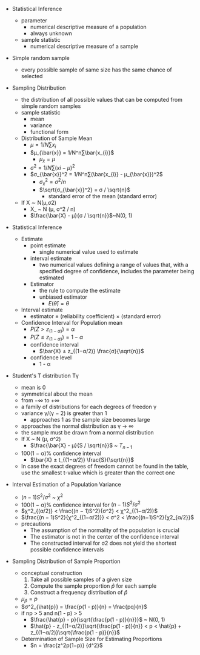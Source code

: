 - Statistical Inference
	- parameter
		- numerical descriptive measure of a population
		- always unknown
	- sample statistic
		- numerical descriptive measure of a sample

- Simple random sample
	- every possible sample of same size has the same chance of selected
- Sampling Distribution
	- the distribution of all possible values that can be computed from simple random samples
	- sample statistic
		- mean
		- variance
		- functional form
	- Distribution of Sample Mean
		- $µ = 1/N ∑ x_{i}$
		- $µ_{\bar{x}} = 1/N^n∑\bar{x_{i}}$
			- $µ_{\bar{x}} = µ$
		- $σ^2 = 1/N ∑ (xi−µ)^2$
		- $σ_{\bar{x}}^2 = 1/N^n∑(\bar{x_{i}} - μ_{\bar{x}})^2$
			- $σ_{\bar{x}}^2 = σ^2 / n$
			- $\sqrt{σ_{\bar{x}}^2} = σ / \sqrt{n}$
				- standard error of the mean (standard error)
	- If X ∼ N(µ,σ2)
		- X_ ~ N (μ, σ^2 / n)
		- $\frac{\bar{X} - μ}{σ / \sqrt{n}}$~N(0, 1)

- Statistical Inference
	- Estimate
		- point estimate
			- single numerical value used to estimate
		- interval estimate
			- two numerical values defining a range of values that, with a specified degree of confidence, includes the parameter being estimated
		- Estimator
			- the rule to compute the estimate
			- unbiased estimator
				- $E(\hat{θ}) = θ$
	- Interval estimate
		- estimator ± (reliability coefficient) × (standard error)
	- Confidence Interval for Population mean
		- $P(Z > z_{(1-α)}) = α$
		- $P(Z ≤ z_{(1-α)}) = 1 - α$
		- confidence interval
			- $\bar{X} ± z_{(1−α/2)} \frac{σ}{\sqrt{n}}$
		- confidence level
			- 1 - α

- Student's T distribution Tγ
	- mean is 0
	- symmetrical about the mean
	- from −∞ to +∞
	- a family of distributions for each degrees of freedon γ
	- variance γ/(γ − 2) is greater than 1
		- approaches 1 as the sample size becomes large
	- approaches the normal distribution as γ → ∞
	- the sample must be drawn from a normal distribution
	-  If X ~ N (μ, σ^2)
		- $\frac{\bar{X} - μ}{S / \sqrt{n}}$ ~ $T_{n-1}$
	- 100(1 − α)% confidence interval
		- $\bar{X} ± t_{(1−α/2)} \frac{S}{\sqrt{n}}$
	- In case the exact degrees of freedom cannot be found in the table, use the smallest t-value which is greater than the correct one

- Interval Estimation of a Population Variance
	- $(n − 1)S^2/σ^2$ ~ $χ^2$ 
	- 100(1 − α)% confidence interval for $(n − 1)S^2/σ^2$
	- $χ^2_{(α/2)} < \frac{(n − 1)S^2}{σ^2} < χ^2_{(1−α/2)}$
	- $\frac{(n − 1)S^2}{χ^2_{(1−α/2)}} < σ^2 < \frac{(n−1)S^2}{χ2_{α/2}}$
	- precautions
		- The assumption of the normality of the population is crucial
		- The estimator is not in the center of the confidence interval
		- The constructed interval for σ2 does not yield the shortest possible confidence intervals

- Sampling Distribution of Sample Proportion
	- conceptual construction
		1. Take all possible samples of a given size
		2. Compute the sample proportion $\hat{p}$ for each sample
		3. Construct a frequency distribution of $\hat{p}$
	- $µ_{\hat{p}} = p$
	- $σ^2_{\hat{p}} = \frac{p(1 - p)}{n} = \frac{pq}{n}$
	- if np > 5 and n(1 - p) > 5
		- $\frac{\hat{p} - p}{\sqrt{\frac{p(1 - p)}{n}}}$ ~ N(0, 1)
		- $\hat{p} - z_{(1−α/2)}\sqrt{\frac{p(1 - p)}{n}} < p < \hat{p} + z_{(1−α/2)}\sqrt{\frac{p(1 - p)}{n}}$
	- Determination of Sample Size for Estimating Proportions
		- $n = \frac{z^2p(1−p)} {d^2}$



